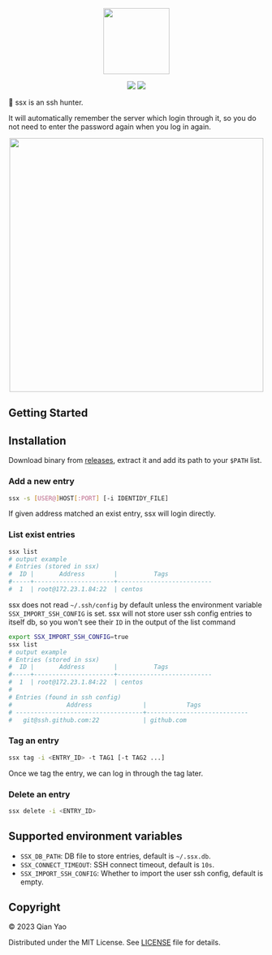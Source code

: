 <p align="center">
    <img src="https://raw.githubusercontent.com/vimiix/ssx/master/static/logo.svg?sanitize=true"
        height="130">
</p>

<p align="center">
    <a href="https://github.com/vimiix/ssx/blob/main/LICENSE" alt="license">
    <img src="https://img.shields.io/github/license/vimiix/ssx" /></a>
    <a href="https://github.com/vimiix" alt="author">
    <img src="https://img.shields.io/badge/author-vimiix-f39f37" /></a>
</p>

🦅 ssx is an ssh hunter.

It will automatically remember the server which login through it, 
so you do not need to enter the password again when you log in again.

<p align="center">
    <img src="https://raw.githubusercontent.com/vimiix/ssx/master/static/demo.svg?sanitize=true"
        height="500">
</p>

## Getting Started

## Installation

Download binary from [releases](https://github.com/vimiix/ssx/releases), extract it and add its path to your `$PATH` list.

### Add a new entry

```bash
ssx -s [USER@]HOST[:PORT] [-i IDENTIDY_FILE]
```

If given address matched an exist entry, ssx will login directly.

### List exist entries

```bash
ssx list
# output example
# Entries (stored in ssx)
#  ID |       Address        |          Tags
#-----+----------------------+--------------------------
#  1  | root@172.23.1.84:22  | centos
```

ssx does not read `~/.ssh/config` by default unless the environment variable `SSX_IMPORT_SSH_CONFIG` is set.
ssx will not store user ssh config entries to itself db, so you won't see their `ID` in the output of the list command 

```bash
export SSX_IMPORT_SSH_CONFIG=true
ssx list
# output example
# Entries (stored in ssx)
#  ID |       Address        |          Tags
#-----+----------------------+--------------------------
#  1  | root@172.23.1.84:22  | centos
#
# Entries (found in ssh config)
#               Address              |           Tags
# -----------------------------------+----------------------------
#   git@ssh.github.com:22            | github.com
```

### Tag an entry

```bash
ssx tag -i <ENTRY_ID> -t TAG1 [-t TAG2 ...]
```
Once we tag the entry, we can log in through the tag later.

### Delete an entry

```bash
ssx delete -i <ENTRY_ID>
```

## Supported environment variables

- `SSX_DB_PATH`: DB file to store entries, default is `~/.ssx.db`.
- `SSX_CONNECT_TIMEOUT`: SSH connect timeout, default is `10s`.
- `SSX_IMPORT_SSH_CONFIG`: Whether to import the user ssh config, default is empty.

## Copyright

© 2023 Qian Yao

Distributed under the MIT License. See [LICENSE](https://github.com/vimiix/ssx/blob/main/LICENSE) file for details.
